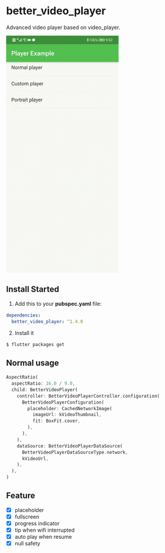 # better_video_player

Advanced video player based on video_player.

<img src="doc/example.gif"/>

## Install Started

1. Add this to your **pubspec.yaml** file:

```yaml
dependencies:
  better_video_player: ^1.4.0
```

2. Install it

```bash
$ flutter packages get
```


## Normal usage

```dart
AspectRatio(
  aspectRatio: 16.0 / 9.0,
  child: BetterVideoPlayer(
    controller: BetterVideoPlayerController.configuration(
      BetterVideoPlayerConfiguration(
        placeholder: CachedNetworkImage(
          imageUrl: kVideoThumbnail,
          fit: BoxFit.cover,
        ),
      ),
    ),
    dataSource: BetterVideoPlayerDataSource(
      BetterVideoPlayerDataSourceType.network,
      kVideoUrl,
    ),
  ),
)
```

## Feature
- [x] placeholder
- [x] fullscreen
- [x] progress indicator
- [x] tip when wifi interrupted
- [x] auto play when resume
- [x] null safety
